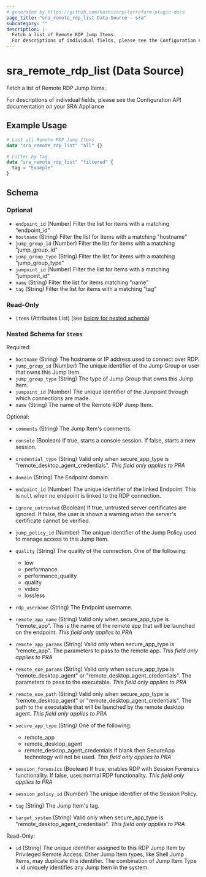 ```yaml
---
# generated by https://github.com/hashicorp/terraform-plugin-docs
page_title: "sra_remote_rdp_list Data Source - sra"
subcategory: ""
description: |-
  Fetch a list of Remote RDP Jump Items.
  For descriptions of individual fields, please see the Configuration API documentation on your SRA Appliance
---
```


# sra_remote_rdp_list (Data Source)

Fetch a list of Remote RDP Jump Items.

For descriptions of individual fields, please see the Configuration API documentation on your SRA Appliance

## Example Usage

```terraform
# List all Remote RDP Jump Items
data "sra_remote_rdp_list" "all" {}

# Filter by tag
data "sra_remote_rdp_list" "filtered" {
  tag = "Example"
}
```

<!-- schema generated by tfplugindocs -->
## Schema

### Optional

- `endpoint_id` (Number) Filter the list for items with a matching "endpoint_id"
- `hostname` (String) Filter the list for items with a matching "hostname"
- `jump_group_id` (Number) Filter the list for items with a matching "jump_group_id"
- `jump_group_type` (String) Filter the list for items with a matching "jump_group_type"
- `jumpoint_id` (Number) Filter the list for items with a matching "jumpoint_id"
- `name` (String) Filter the list for items matching "name"
- `tag` (String) Filter the list for items with a matching "tag"

### Read-Only

- `items` (Attributes List) (see [below for nested schema](#nestedatt--items))

<a id="nestedatt--items"></a>
### Nested Schema for `items`

Required:

- `hostname` (String) The hostname or IP address used to connect over RDP.
- `jump_group_id` (Number) The unique identifier of the Jump Group or user that owns this Jump Item.
- `jump_group_type` (String) The type of Jump Group that owns this Jump Item.
- `jumpoint_id` (Number) The unique identifier of the Jumpoint through which connections are made.
- `name` (String) The name of the Remote RDP Jump Item.

Optional:

- `comments` (String) The Jump Item's comments.
- `console` (Boolean) If true, starts a console session. If false, starts a new session.
- `credential_type` (String) Valid only when secure_app_type is "remote_desktop_agent_credentials". _This field only applies to PRA_
- `domain` (String) The Endpoint domain.
- `endpoint_id` (Number) The unique identifier of the linked Endpoint. This is `null` when no endpoint is linked to the RDP connection.
- `ignore_untrusted` (Boolean) If true, untrusted server certificates are ignored. If false, the user is shown a warning when the server's certificate cannot be verified.

- `jump_policy_id` (Number) The unique identifier of the Jump Policy used to manage access to this Jump Item.
- `quality` (String) The quality of the connection. One of the following:
  * low
  * performance
  * performance_quality
  * quality
  * video
  * lossless

- `rdp_username` (String) The Endpoint username.
- `remote_app_name` (String) Valid only when secure_app_type is "remote_app". This is the name of the remote app that will be launched on the endpoint.
 _This field only applies to PRA_
- `remote_app_params` (String) Valid only when secure_app_type is "remote_app". The parameters to pass to the remote app.
 _This field only applies to PRA_
- `remote_exe_params` (String) Valid only when secure_app_type is "remote_desktop_agent" or "remote_desktop_agent_credentials". The parameters to pass to the executable.
 _This field only applies to PRA_
- `remote_exe_path` (String) Valid only when secure_app_type is "remote_desktop_agent" or "remote_desktop_agent_credentials". The path to the executable that will be launched by the remote desktop agent.
 _This field only applies to PRA_
- `secure_app_type` (String) One of the following:
  * remote_app
  * remote_desktop_agent
  * remote_desktop_agent_credentials
If blank then SecureApp technology will not be used.
 _This field only applies to PRA_
- `session_forensics` (Boolean) If true, enables RDP with Session Forensics functionality. If false, uses normal RDP functionality. _This field only applies to PRA_
- `session_policy_id` (Number) The unique identifier of the Session Policy.
- `tag` (String) The Jump Item's tag.
- `target_system` (String) Valid only when secure_app_type is "remote_desktop_agent_credentials". _This field only applies to PRA_

Read-Only:

- `id` (String) The unique identifier assigned to this RDP Jump Item by Privileged Remote Access. Other Jump Item types, like Shell Jump Items, may duplicate this identifier. The combination of Jump Item Type + id uniquely identifies any Jump Item in the system.



